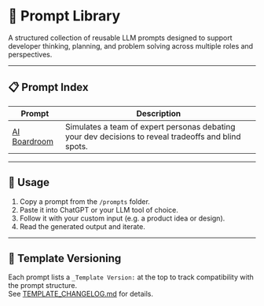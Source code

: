# 🧠 Prompt Library

A structured collection of reusable LLM prompts designed to support developer thinking, planning, and problem solving across multiple roles and perspectives.

---

## 📋 Prompt Index

| Prompt                                    | Description                                                                                          |
| ----------------------------------------- | ---------------------------------------------------------------------------------------------------- |
| [AI Boardroom](./prompts/ai-boardroom.md) | Simulates a team of expert personas debating your dev decisions to reveal tradeoffs and blind spots. |

---

## 🚀 Usage

1. Copy a prompt from the `/prompts` folder.
2. Paste it into ChatGPT or your LLM tool of choice.
3. Follow it with your custom input (e.g. a product idea or design).
4. Read the generated output and iterate.

---

## 🧾 Template Versioning

Each prompt lists a `_Template Version:` at the top to track compatibility with the prompt structure.  
See [TEMPLATE_CHANGELOG.md](./prompts/TEMPLATE_CHANGELOG.md) for details.
